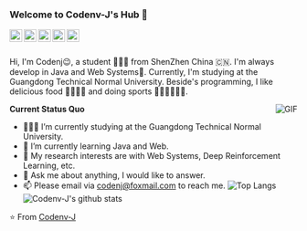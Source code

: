 ### Welcome to Codenv-J's Hub 👋

<a href="https://tva1.sinaimg.cn/large/007S8ZIlgy1ggrqy7om28j30j80omjtq.jpg">
  <img align="left" alt="Wechat" width="22px" src="https://cdn.jsdelivr.net/npm/simple-icons@3.1.0/icons/wechat.svg" />
</a>
<a href="https://www.linkedin.com/in/%E7%A1%95-%E5%88%98-073728144/">
  <img align="left" alt="LinkedIn" width="22px" src="https://cdn.jsdelivr.net/npm/simple-icons@3.1.0/icons/linkedin.svg" />
</a>
<a href="ninomyemail@gmail.com">
  <img align="left" alt="'Gmail" width="22px" src="https://cdn.jsdelivr.net/npm/simple-icons@3.1.0/icons/gmail.svg" />
</a>
<a href="https://leetcode.com/lovelybuggies/">
  <img align="left" alt="LeetCode" width="22px" src="https://cdn.jsdelivr.net/npm/simple-icons@3.1.0/icons/leetcode.svg" />
</a>
<a href="https://www.kaggle.com/ninolau">
  <img align="left" alt="Kaggle" width="22px" src="https://cdn.jsdelivr.net/npm/simple-icons@3.1.0/icons/kaggle.svg" />
</a>

<br />
<br />

Hi, I'm Codenj😉, a student 👨🏻‍💻 from ShenZhen China 🇨🇳. I'm  always develop in Java and Web Systems🐍. Currently, I'm studying at the Guangdong Technical Normal University. Beside's programming, I like delicious food 🥗🥩🌮🍣 and doing sports 🏃⛹️‍♂️🏋🏼‍♂️.

  <img align="right" alt="GIF" src="https://media.giphy.com/media/iIqmM5tTjmpOB9mpbn/giphy.gif" />

**Current Status Quo**

- 👨🏻‍💻 I’m currently studying at the Guangdong Technical Normal University.
- 🌱 I’m currently learning Java and Web.
- 🤔 My research interests are with Web Systems, Deep Reinforcement Learning, etc.
- 💬 Ask me about anything, I would like to answer.
- 📫 Please email via codenj@foxmail.com to reach me.
![Top Langs](https://github-readme-stats.vercel.app/api/top-langs/?username=all-smile&layout=compact&theme=tokyonight)
![Codenv-J's github stats](https://github-readme-stats.vercel.app/api?username=Codenv-J&show_icons=true&hide_border=true)

⭐️ From [Codenv-J](https://github.com/Codenv-J)
